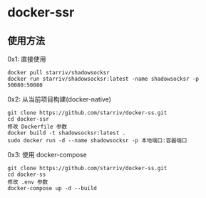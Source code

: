 # docker-ssr

## 使用方法

0x1: 直接使用
```
docker pull starriv/shadowsocksr
docker run starriv/shadowsocksr:latest -name shadowsocksr -p 50080:50080
```

0x2: 从当前项目构建(docker-native)
```
git clone https://github.com/starriv/docker-ss.git
cd docker-ssr
修改 Dockerfile 参数
docker build -t shadowsocksr:latest .
sudo docker run -d --name shadowsocksr -p 本地端口:容器端口

```

0x3: 使用 docker-compose
```
git clone https://github.com/starriv/docker-ss.git
cd docker-ss
修改 .env 参数
docker-compose up -d --build

```
